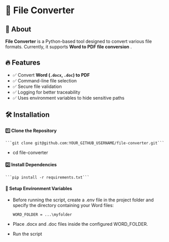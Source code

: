 # 📄 File Converter

## 🚀 About
**File Converter** is a Python-based tool designed to convert various file formats. Currently, it supports **Word to PDF file conversion** .

## 🔥 Features
- ✅ Convert **Word (`.docx`, `.doc`) to PDF**
- ✅ Command-line file selection
- ✅ Secure file validation
- ✅ Logging for better traceability
- ✅ Uses environment variables to hide sensitive paths

## 🛠️ Installation

#### 1️⃣ Clone the Repository
    ```git clone git@github.com:YOUR_GITHUB_USERNAME/file-converter.git```

- cd file-converter

#### 2️⃣ Install Dependencies
    ```pip install -r requirements.txt```

#### 🔐 Setup Environment Variables
- Before running the script, create a .env file in the project folder and specify the directory containing your Word files:

    ```WORD_FOLDER = ...\myfolder```

- Place .docx and .doc files inside the configured WORD_FOLDER.

- Run the script













